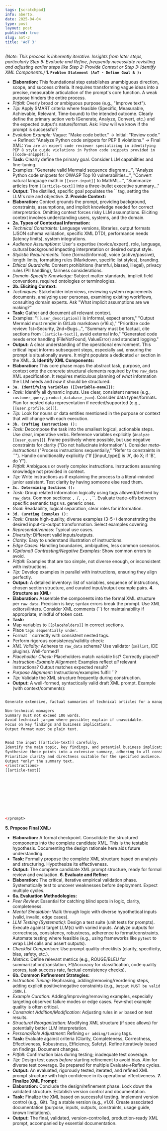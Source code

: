 ```yaml
---
tags: [scratchpad]
info: aberto.
date: 2025-04-04
type: post
layout: post
published: true
slug: aot-3
title: 'AoT 3'
---
```

*(Note: This process is inherently iterative. Insights from later steps, particularly Step 6: Evaluate and Refine, frequently necessitate revisiting and adjusting earlier steps like Step 2: Provide Context or Step 3: Identify XML Components.)*
**1. `Problem Statement (AoT - Define Goal & ):`**
* **Elaboration:** This foundational step establishes unambiguous direction, scope, and success criteria. It requires transforming vague ideas into a precise, measurable articulation of the prompt's core function. A weak purpose hinders the entire process.
* *Pitfall:* Overly broad or ambiguous purpose (e.g., "Improve text").
* *Tip:* Apply SMART criteria where feasible (Specific, Measurable, Achievable, Relevant, Time-bound) to the intended outcome. Clearly define the primary action verb (Generate, Analyze, Convert, etc.) and the expected output's nature/format. Ask: How will we know if the prompt is successful?
* *Evolution Example:* Vague: "Make code better." -> Initial: "Review code." -> Refined: "Analyze Python code snippets for PEP 8 violations." -> Final XML: `You are an expert code reviewer specializing in identifying PEP 8 style guide violations in Python code snippets provided in [[code-snippet]].`
* **Task:** Clearly define the primary goal. Consider LLM capabilities and fine-tuning.
* Examples: "Generate valid Mermaid sequence diagrams...", "Analyze Python code snippets for OWASP Top 10 vulnerabilities...", "Convert natural language math in `[[user-input]]` to MathML...", "Summarize articles from `[[article-text]]` into a three-bullet executive summary..."
* **Output:** The distilled, specific goal populates the `` tag, setting the LLM's role and objective.
**2. Provide Context:**
* **Elaboration:** Context grounds the prompt, providing background, constraints, assumptions, and implicit knowledge needed for correct interpretation. Omitting context forces risky LLM assumptions. Eliciting context involves understanding users, systems, and the domain.
* **2a. Types of Contextual Information:**
* *Technical Constraints:* Language versions, libraries, output formats (JSON schema validation, specific XML DTD), performance needs (latency limits), system integrations.
* *Audience Assumptions:* User's expertise (novice/expert), role, language, cultural background impacting interpretation or desired output style.
* *Stylistic Requirements:* Tone (formal/informal), voice (active/passive), length limits, formatting rules (Markdown, specific list styles), branding.
* *Ethical Guardrails:* Content prohibitions (harmful, biased, illegal), privacy rules (PII handling), fairness considerations.
* *Domain-Specific Knowledge:* Subject matter standards, implicit field conventions, required ontologies or terminologies.
* **2b. Eliciting Context:**
* *Techniques:* Stakeholder interviews, reviewing system requirements documents, analyzing user personas, examining existing workflows, consulting domain experts. Ask "What implicit assumptions are we making?"
* **Task:** Gather and document all relevant context.
* Examples: "`[[user_description]]` is informal, expect errors," "Output Mermaid must render in GitLab markdown (v16.x)," "Prioritize code review: 1st=Security, 2nd=Bugs...", "Summary must be factual, cite sections from `[[article-text]]`, avoid external info," "Generated code needs error handling (FileNotFound, ValueError) and standard logging."
* **Output:** A clear understanding of the operational environment. This critical input informs subsequent steps, especially `` and ``, ensuring the prompt is situationally aware. It might populate a dedicated `` or `` section in the XML.
**3. Identify XML Components:**
* **Elaboration:** This core phase maps the abstract task, purpose, and context onto the concrete structural elements required by the `raw_data` XML specification. It requires meticulous planning of *what* information the LLM needs and *how* it should be structured.
* **`3a. Identifying Variables ([[variable-name]]):`**
* *Task:* Identify all dynamic inputs. Use clear, consistent names (e.g., `customer_query`, `product_database_json`). Consider data types/formats. Plan for nested data representation if needed/supported (e.g., `[[user.profile.id]]`).
* *Tip:* Look for nouns or data entities mentioned in the purpose or context that will change with each execution.
* **`3b. Crafting Instructions ():`**
* *Task:* Decompose the task into the smallest logical, actionable steps. Use clear, imperative verbs. Reference variables explicitly (`Analyze [[user_query]]`). Frame positively where possible, but use negative constraints for clarity ("Do not hallucinate information"). Consider *meta-instructions* ("Process instructions sequentially," "Refer to constraints in ``"). Handle conditionality explicitly ("If \[\[input_type\]\] is 'A', do X; if 'B', do Y").
* *Pitfall:* Ambiguous or overly complex instructions. Instructions assuming knowledge not provided in context.
* *Tip:* Write instructions as if explaining the process to a literal-minded junior assistant. Test clarity by having someone else read them.
* **`3c. Determining Sections ():`**
* *Task:* Group related information logically using tags allowed/defined by `raw_data`. Common sections: ``, ``/``, ``, ``, ``, ``. Evaluate trade-offs between specific semantic tags vs. generic ones.
* *Goal:* Readability, logical separation, clear roles for information.
* **`3d. Curating Examples ():`**
* *Task:* Create high-quality, diverse examples (3-5+) demonstrating the desired input-to-output transformation. Select examples covering:
* *Representativeness:* Typical use cases.
* *Diversity:* Different valid inputs/outputs.
* *Clarity:* Easy to understand illustration of instructions.
* *Edge Cases:* Handling boundaries, ambiguities, less common scenarios.
* *(Optional) Contrasting/Negative Examples:* Show common errors to avoid.
* *Pitfall:* Examples that are too simple, not diverse enough, or inconsistent with instructions.
* *Tip:* Develop examples in parallel with instructions, ensuring they align perfectly.
* **Output:** A detailed inventory: list of variables, sequence of instructions, chosen section structure, and curated input/output example pairs.
**4. Structure as XML:**
* **Elaboration:** Assemble the components into the formal XML structure per `raw_data`. Precision is key; syntax errors break the prompt. Use XML editors/linters. Consider XML comments (\`\`) for maintainability if appropriate, mindful of token cost.
* **Task:**
* Map variables to `[[placeholders]]` in correct sections.
* Place `` tags sequentially under ``.
* Format `` correctly with consistent nested tags.
* Perform rigorous consistency/validity check:
* *XML Validity:* Adheres to `raw_data` schema? Use validator (`xmllint`, IDE plugins). Well-formed?
* *Placeholder Check:* Placeholders match variable list? Correctly placed?
* *Instruction-Example Alignment:* Examples reflect *all* relevant instructions? Output matches expected result?
* *Purpose Alignment:* Instructions/examples fulfill ``?
* *Tip:* Validate the XML structure frequently during construction.
* **Output:** A well-formed, syntactically valid draft XML prompt. Example (with context/comments):
```xml

Generate extensive, factual summaries of technical articles for a managerial audience.

Non-technical managers
Summary must not exceed 100 words.
Avoid technical jargon where possible; explain if unavoidable.
Focus on key findings and business implications.
Output format must be plain text.


Read the input [[article-text]] carefully.
Identify the main topic, key findings, and potential business implications based *only* on the text.
Synthesize these points into a extensive summary, adhering to all constraints in the  section.</instruction>
Prioritize clarity and directness suitable for the specified audience.
Output *only* the summary text.
</instructions>
[[article-text]]










</prompt>
```
**5. Propose Final XML:**
* **Elaboration:** A formal checkpoint. Consolidate the structured components into the complete candidate XML. This is the testable hypothesis. Documenting the design rationale here aids future understanding.
* **Task:** Formally propose the complete XML structure based on analysis and structuring. Hypothesize its effectiveness.
* **Output:** The complete candidate XML prompt structure, ready for formal review and evaluation.
**6. Evaluate and Refine:**
* **Elaboration:** The critical, iterative empirical validation phase. Systematically test to uncover weaknesses before deployment. Expect multiple cycles.
* **6a. Evaluation Methodologies:**
* *Peer Review:* Essential for catching blind spots in logic, clarity, completeness.
* *Mental Simulation:* Walk through logic with diverse hypothetical inputs (valid, invalid, edge cases).
* *LLM Testing (Systematic):* Design a test suite (unit tests for prompts). Execute against target LLM(s) with varied inputs. Analyze outputs for correctness, consistency, robustness, adherence to format/constraints. Automate testing where feasible (e.g., using frameworks like `pytest` to wrap LLM calls and assert outputs).
* *Checklist Comparison:* Use prompt quality checklists (clarity, specificity, bias, safety, etc.).
* *Metrics:* Define relevant metrics (e.g., ROUGE/BLEU for summarization/translation, F1/Accuracy for classification, code quality scores, task success rate, factual consistency checks).
* **6b. Common Refinement Strategies:**
* *Instruction Tuning:* Rephrasing, adding/removing/reordering steps, adding explicit positive/negative constraints (e.g., `Output MUST be valid JSON.`).
* *Example Curation:* Adding/improving/removing examples, especially targeting observed failure modes or edge cases. Few-shot example quality is often critical.
* *Constraint Addition/Modification:* Adjusting rules in `` or `` based on test results.
* *Structural Reorganization:* Modifying XML structure (if spec allows) for potentially better LLM interpretation.
* *Persona/Role Adjustment:* Refining `` or adding/tuning `` tags.
* **Task:** Evaluate against criteria (Clarity, Completeness, Correctness, Effectiveness, Robustness, Efficiency, Safety). Refine iteratively based on findings. Document changes.
* *Pitfall:* Confirmation bias during testing; inadequate test coverage.
* *Tip:* Design test cases *before* starting refinement to avoid bias. Aim for diverse test coverage. Be prepared for multiple Evaluate->Refine cycles.
* **Output:** An evaluated, rigorously tested, iterated, and refined XML prompt structure with high confidence in its operational effectiveness.
**7. Finalize XML Prompt:**
* **Elaboration:** Conclude the design/refinement phase. Lock down the validated structure. Establish version control and documentation.
* **Task:** Finalize the XML based on successful testing. Implement version control (e.g., Git). Tag a stable version (e.g., v1.0). Create associated documentation (purpose, inputs, outputs, constraints, usage guide, known limitations).
* **Output:** The final, validated, version-controlled, production-ready XML prompt, accompanied by essential documentation.

